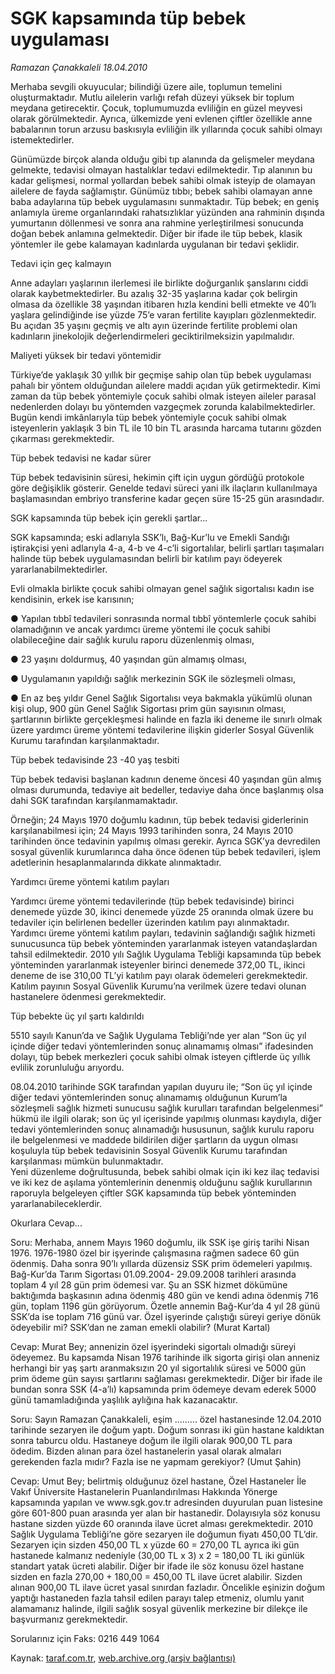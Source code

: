 # SGK kapsamında tüp bebek uygulaması

*Ramazan Çanakkaleli 18.04.2010*

<div class="yazi"><p>Merhaba sevgili okuyucular; bilindiği üzere aile, toplumun temelini oluşturmaktadır. Mutlu ailelerin varlığı refah düzeyi yüksek bir toplum meydana getirecektir. Çocuk, toplumumuzda evliliğin en güzel meyvesi olarak görülmektedir. Ayrıca, ülkemizde yeni evlenen çiftler özellikle anne babalarının torun arzusu baskısıyla evliliğin ilk yıllarında çocuk sahibi olmayı istemektedirler. <br/></p>
<p>Günümüzde birçok alanda olduğu gibi tıp alanında da gelişmeler meydana gelmekte, tedavisi olmayan hastalıklar tedavi edilmektedir. Tıp alanının bu kadar gelişmesi, normal yollardan bebek sahibi olmak isteyip de olamayan ailelere de fayda sağlamıştır. Günümüz tıbbı; bebek sahibi olamayan anne baba adaylarına tüp bebek uygulamasını sunmaktadır. Tüp bebek; en geniş anlamıyla üreme organlarındaki rahatsızlıklar yüzünden ana rahminin dışında yumurtanın döllenmesi ve sonra ana rahmine yerleştirilmesi sonucunda doğan bebek anlamına gelmektedir. Diğer bir ifade ile tüp bebek, klasik yöntemler ile gebe kalamayan kadınlarda uygulanan bir tedavi şeklidir. </p>

Tedavi için geç kalmayın
<p>Anne adayları yaşlarının ilerlemesi ile birlikte doğurganlık şanslarını ciddi olarak kaybetmektedirler. Bu azalış 32-35 yaşlarına kadar çok belirgin olmasa da özellikle 38 yaşından itibaren hızla kendini belli etmekte ve 40’lı yaşlara gelindiğinde ise yüzde 75’e varan fertilite kayıpları gözlenmektedir. Bu açıdan 35 yaşını geçmiş ve altı ayın üzerinde fertilite problemi olan kadınların jinekolojik değerlendirmeleri geciktirilmeksizin yapılmalıdır.</p>

Maliyeti yüksek bir tedavi yöntemidir
<p>Türkiye’de yaklaşık 30 yıllık bir geçmişe sahip olan tüp bebek uygulaması pahalı bir yöntem olduğundan ailelere maddi açıdan yük getirmektedir. Kimi zaman da tüp bebek yöntemiyle çocuk sahibi olmak isteyen aileler parasal nedenlerden dolayı bu yöntemden vazgeçmek zorunda kalabilmektedirler. Bugün kendi imkânlarıyla tüp bebek yöntemiyle çocuk sahibi olmak isteyenlerin yaklaşık 3 bin TL ile 10 bin TL arasında harcama tutarını gözden çıkarması gerekmektedir.</p>

Tüp bebek tedavisi ne kadar sürer
<p>Tüp bebek tedavisinin süresi, hekimin çift için uygun gördüğü protokole göre değişiklik gösterir. Genelde tedavi süreci yani ilk ilaçların kullanılmaya başlamasından embriyo transferine kadar geçen süre 15-25 gün arasındadır.</p>

SGK kapsamında tüp bebek için gerekli şartlar...
<p>SGK kapsamında; eski adlarıyla SSK’lı, Bağ-Kur’lu ve Emekli Sandığı iştirakçisi yeni adlarıyla 4-a, 4-b ve 4-c’li sigortalılar, belirli şartları taşımaları halinde tüp bebek uygulamasından belirli bir katılım payı ödeyerek yararlanabilmektedirler. </p>
<p>Evli olmakla birlikte çocuk sahibi olmayan genel sağlık sigortalısı kadın ise kendisinin, erkek ise karısının;</p>
<p>● Yapılan tıbbî tedavileri sonrasında normal tıbbî yöntemlerle çocuk sahibi olamadığının ve ancak yardımcı üreme yöntemi ile çocuk sahibi olabileceğine dair sağlık kurulu raporu düzenlenmiş olması,</p>
<p>● 23 yaşını doldurmuş, 40 yaşından gün almamış olması, </p>
<p>● Uygulamanın yapıldığı sağlık merkezinin SGK ile sözleşmeli olması, </p>
<p>● En az beş yıldır Genel Sağlık Sigortalısı veya bakmakla yükümlü olunan kişi olup, 900 gün Genel Sağlık Sigortası prim gün sayısının olması, <br/>şartlarının birlikte gerçekleşmesi halinde en fazla iki deneme ile sınırlı olmak üzere yardımcı üreme yöntemi tedavilerine ilişkin giderler Sosyal Güvenlik Kurumu tarafından karşılanmaktadır.</p>

Tüp bebek tedavisinde 23 -40 yaş tesbiti
<p>Tüp bebek tedavisi başlanan kadının deneme öncesi 40 yaşından gün almış olması durumunda, tedaviye ait bedeller, tedaviye daha önce başlanmış olsa dahi SGK tarafından karşılanmamaktadır. </p>
<p>Örneğin; 24 Mayıs 1970 doğumlu kadının, tüp bebek tedavisi giderlerinin karşılanabilmesi için; 24 Mayıs 1993 tarihinden sonra, 24 Mayıs 2010 tarihinden önce tedavinin yapılmış olması gerekir. Ayrıca SGK’ya devredilen sosyal güvenlik kurumlarınca daha önce ödenen tüp bebek tedavileri, işlem adetlerinin hesaplanmalarında dikkate alınmaktadır.</p>

Yardımcı üreme yöntemi katılım payları
<p>Yardımcı üreme yöntemi tedavilerinde (tüp bebek tedavisinde) birinci denemede yüzde 30, ikinci denemede yüzde 25 oranında olmak üzere bu tedaviler için belirlenen bedeller üzerinden katılım payı alınmaktadır. Yardımcı üreme yöntemi katılım payları, tedavinin sağlandığı sağlık hizmeti sunucusunca tüp bebek yönteminden yararlanmak isteyen vatandaşlardan tahsil edilmektedir. 2010 yılı Sağlık Uygulama Tebliği kapsamında tüp bebek yönteminden yararlanmak isteyenler birinci denemede 372,00 TL, ikinci deneme de ise 310,00 TL’yi katılım payı olarak ödemeleri gerekmektedir. Katılım payının Sosyal Güvenlik Kurumu’na verilmek üzere tedavi olunan hastanelere ödenmesi gerekmektedir.</p>

Tüp bebekte üç yıl şartı kaldırıldı
<p>5510 sayılı Kanun’da ve Sağlık Uygulama Tebliği’nde yer alan “Son üç yıl içinde diğer tedavi yöntemlerinden sonuç alınamamış olması” ifadesinden dolayı, tüp bebek merkezleri çocuk sahibi olmak isteyen çiftlerde üç yıllık evlilik zorunluluğu arıyordu.<br/></p>
<p>08.04.2010 tarihinde SGK tarafından yapılan duyuru ile; “Son üç yıl içinde diğer tedavi yöntemlerinden sonuç alınamamış olduğunun Kurum’la sözleşmeli sağlık hizmeti sunucusu sağlık kurulları tarafından belgelenmesi” hükmü ile ilgili olarak; son üç yıl içerisinde yapılmış olunması kaydıyla, diğer tedavi yöntemlerinden sonuç alınamadığı hususunun, sağlık kurulu raporu ile belgelenmesi ve maddede bildirilen diğer şartların da uygun olması koşuluyla tüp bebek tedavisinin Sosyal Güvenlik Kurumu tarafından karşılanması mümkün bulunmaktadır. <br/>Yeni düzenleme doğrultusunda, bebek sahibi olmak için iki kez ilaç tedavisi ve iki kez de aşılama yöntemlerinin denenmiş olduğunu sağlık kurullarının raporuyla belgeleyen çiftler SGK kapsamında tüp bebek yönteminden yararlanabileceklerdir.</p>

Okurlara Cevap...
<p>Soru: Merhaba, annem Mayıs 1960 doğumlu, ilk SSK işe giriş tarihi Nisan 1976. 1976-1980 özel bir işyerinde çalışmasına rağmen sadece 60 gün ödenmiş. Daha sonra 90’lı yıllarda düzensiz SSK prim ödemeleri yapılmış. Bağ-Kur’da Tarım Sigortası 01.09.2004- 29.09.2008 tarihleri arasında toplam 4 yıl 28 gün prim ödemesi var. Şu an SSK hizmet dökümüne baktığımda başkasının adına ödenmiş 480 gün ve kendi adına ödenmiş 716 gün, toplam 1196 gün görüyorum. Özetle annemin Bağ-Kur’da 4 yıl 28 günü SSK’da ise toplam 716 günü var. Özel işyerinde çalıştığı süreyi geriye dönük ödeyebilir mi? SSK’dan ne zaman emekli olabilir? (Murat Kartal)</p>
<p>Cevap: Murat Bey; annenizin özel işyerindeki sigortalı olmadığı süreyi ödeyemez. Bu kapsamda Nisan 1976 tarihinde ilk sigorta girişi olan anneniz herhangi bir yaş şartı aranmaksızın 20 yıl sigortalılık süresi ve 5000 gün prim ödeme gün sayısı şartlarını sağlaması gerekmektedir. Diğer bir ifade ile bundan sonra SSK (4-a’lı) kapsamında prim ödemeye devam ederek 5000 günü tamamladığında yaşlılık aylığına hak kazanacaktır.</p>
<p>Soru: Sayın Ramazan Çanakkaleli, eşim ......... özel hastanesinde 12.04.2010 tarihinde sezaryen ile doğum yaptı. Doğum sonrası iki gün hastane kaldıktan sonra taburcu oldu. Hastaneye doğum ile ilgili olarak 900,00 TL para ödedim. Bizden alınan para özel hastanelerin yasal olarak almaları gerekenden fazla mıdır? Fazla ise ne yapmam gerekiyor? (Umut Şahin)</p>
<p>Cevap: Umut Bey; belirtmiş olduğunuz özel hastane, Özel Hastaneler İle Vakıf Üniversite Hastanelerin Puanlandırılması Hakkında Yönerge kapsamında yapılan ve www.sgk.gov.tr adresinden duyurulan puan listesine göre 601-800 puan arasında yer alan bir hastanedir. Dolayısıyla söz konusu hastane sizden yüzde 60 oranında ilave ücret alması gerekmektedir. 2010 Sağlık Uygulama Tebliği’ne göre sezaryen ile doğumun fiyatı 450,00 TL’dir. Sezaryen için sizden 450,00 TL x yüzde 60 = 270,00 TL ayrıca iki gün hastanede kalmanız nedeniyle (30,00 TL x 3) x 2 = 180,00 TL iki günlük standart yatak ücreti alabilir. Diğer bir ifade ile söz konusu özel hastane sizden en fazla 270,00 + 180,00 = 450,00 TL ilave ücret alabilir. Sizden alınan 900,00 TL ilave ücret yasal sınırdan fazladır. Öncelikle eşinizin doğum yaptığı hastaneden fazla tahsil edilen parayı talep etmeniz, olumlu yanıt alamamanız halinde, ilgili sağlık sosyal güvenlik merkezine bir dilekçe ile başvurmanız gerekmektedir. <br/></p>
<p>Sorularınız için Faks: 0216 449 1064</p>
</div>

Kaynak: [taraf.com.tr](http://www.taraf.com.tr:80/makale/10935.htm), [web.archive.org (arşiv bağlantısı)](http://web.archive.org/web/20100421062345/http://www.taraf.com.tr:80/makale/10935.htm)
